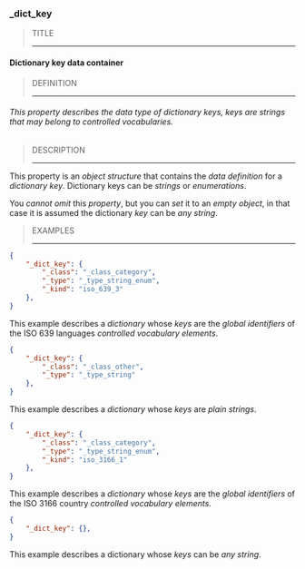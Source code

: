 ### _dict_key



> TITLE
> 
> ------

#### Dictionary key data container



> DEFINITION
> 
> ------

###### This property describes the data type of dictionary keys, keys are strings that may belong to controlled vocabularies.



> DESCRIPTION
> 
> ------

This property is an *object structure* that contains the *data definition* for a *dictionary key*. Dictionary keys can be *strings* or *enumerations*.

You *cannot omit* this *property*, but you can *set* it to an *empty object*, in that case it is assumed the dictionary *key* can be *any string*.



> EXAMPLES
> 
> ------

```json
{
	"_dict_key": {
		"_class": "_class_category",
		"_type": "_type_string_enum",
		"_kind": "iso_639_3"
	},
}
```

This example describes a *dictionary* whose *keys* are the *global identifiers* of the ISO 639 languages *controlled vocabulary elements*.

```json
{
	"_dict_key": {
		"_class": "_class_other",
		"_type": "_type_string"
	},
}
```

This example describes a *dictionary* whose *keys* are *plain strings*.

```json
{
	"_dict_key": {
		"_class": "_class_category",
		"_type": "_type_string_enum",
		"_kind": "iso_3166_1"
	},
}
```

This example describes a *dictionary* whose *keys* are the *global identifiers* of the ISO 3166 country *controlled vocabulary elements*.

```json
{
	"_dict_key": {},
}
```

This example describes a dictionary whose *keys* can be *any string*.